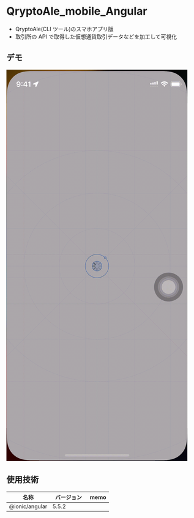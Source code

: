 # QryptoAle_mobile_Angular

- QryptoAle(CLI ツール)のスマホアプリ版
- 取引所の API で取得した仮想通貨取引データなどを加工して可視化

## デモ

![デモンストレーション](resources/gif/QeyptoAle_demo.gif)

## 使用技術

| 名称           | バージョン　 | memo |
| -------------- | ------------ | ---- |
| @ionic/angular | 5.5.2        |      |
